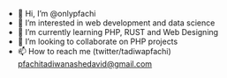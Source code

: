 - 👋 Hi, I’m @onlypfachi
- 👀 I’m interested in web development and  data science
- 🌱 I’m currently learning PHP, RUST and Web Designing 
- 💞️ I’m looking to collaborate on PHP projects
- 📫 How to reach me (twitter/tadiwapfachi) pfachitadiwanashedavid@gmail.com 

<!---
onlypfachi/onlypfachi is a ✨ special ✨ repository because its `README.md` (this file) appears on your GitHub profile.
You can click the Preview link to take a look at your changes.
--->
